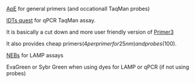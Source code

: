 [ApE](https://jorgensen.biology.utah.edu/wayned/ape/) for general primers (and occationall TaqMan probes)

[IDTs quest](https://eu.idtdna.com/pages/tools/primerquest) for qPCR TaqMan assay.

It is basically a cut down and more user friendly version of [Primer3](https://primer3.ut.ee/)

It also provides cheap primers($4 per primer for 25nm) and probes($100).

[NEBs](https://lamp.neb.com/) for LAMP assays

EvaGreen or Sybr Green when using dyes for LAMP or qPCR (if not using probes)
